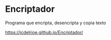 # Encriptador
Programa que encripta, desencripta y copia texto

https://jcdelrioe.github.io/Encriptador/
